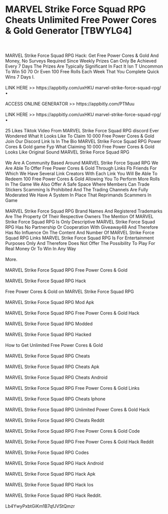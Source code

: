 # MARVEL Strike Force Squad RPG Cheats Unlimited Free Power Cores & Gold Generator [TBWYLG4]
<br>
<br>MARVEL Strike Force Squad RPG Hack: Get Free Power Cores & Gold And Money, No Surveys Required Since Weekly Prizes Can Only Be Achieved Every 7 Days The Prizes Are Typically Significant In Fact It Isn T Uncommon To Win 50 70 Or Even 100 Free Rolls Each Week That You Complete Quick Wins 7 Days I.
<br>
<br>LINK HERE >> https://appbitly.com/uxHKU
marvel-strike-force-squad-rpg/  •
<br>
<br>ACCESS ONLINE GENERATOR >> https://appbitly.com/PTMuu

<br>
<br>LINK HERE >> https://appbitly.com/uxHKU
marvel-strike-force-squad-rpg/ •
<br>
<br>25 Likes Tiktok Video From MARVEL Strike Force Squad RPG discord Ever Wondered What It Looks Like To Claim 10 000 Free Power Cores & Gold Join Our Discord Link Is In The Bio MARVEL Strike Force Squad RPG Power Cores & Gold game Fyp What Claiming 10 000 Free Power Cores & Gold Looks Like Original Sound MARVEL Strike Force Squad RPG
<br>
<br>We Are A Community Based Around MARVEL Strike Force Squad RPG We Are Able To Offer Free Power Cores & Gold Through Links Fb Friends For Which We Have Several Link Creators With Each Link You Will Be Able To Redeem 100 Free Power Cores & Gold Allowing You To Perform More Rolls In The Game We Also Offer A Safe Space Where Members Can Trade Stickers Scamming Is Prohibited And The Trading Channels Are Fully Moderated We Have A System In Place That Reprimands Scammers In Game
<br>
<br>MARVEL Strike Force Squad RPG Brand Names And Registered Trademarks Are The Property Of Their Respective Owners The Mention Of MARVEL Strike Force Squad RPG Is Only Descriptive MARVEL Strike Force Squad RPG Has No Partnership Or Cooperation With Giveaway48 And Therefore Has No Influence On The Content And Number Of MARVEL Strike Force Squad RPG Links MARVEL Strike Force Squad RPG Is For Entertainment Purposes Only And Therefore Does Not Offer The Possibility To Play For Real Money Or To Win In Any Way
<br>
<br>More.
<br>
<br>MARVEL Strike Force Squad RPG Free Power Cores & Gold
<br>
<br>MARVEL Strike Force Squad RPG Hack
<br>
<br>Free Power Cores & Gold on MARVEL Strike Force Squad RPG
<br>
<br>MARVEL Strike Force Squad RPG Mod Apk
<br>
<br>MARVEL Strike Force Squad RPG Free Power Cores & Gold Hack
<br>
<br>MARVEL Strike Force Squad RPG Modded
<br>
<br>MARVEL Strike Force Squad RPG Hacked
<br>
<br>How to Get Unlimited Free Power Cores & Gold
<br>
<br>MARVEL Strike Force Squad RPG Cheats
<br>
<br>MARVEL Strike Force Squad RPG Cheats Apk
<br>
<br>MARVEL Strike Force Squad RPG Cheats Android
<br>
<br>MARVEL Strike Force Squad RPG Free Power Cores & Gold Links
<br>
<br>MARVEL Strike Force Squad RPG Cheats Iphone
<br>
<br>MARVEL Strike Force Squad RPG Unlimited Power Cores & Gold Hack
<br>
<br>MARVEL Strike Force Squad RPG Cheats Reddit
<br>
<br>MARVEL Strike Force Squad RPG Free Power Cores & Gold Code
<br>
<br>MARVEL Strike Force Squad RPG Free Power Cores & Gold Hack Reddit
<br>
<br>MARVEL Strike Force Squad RPG Codes
<br>
<br>MARVEL Strike Force Squad RPG Hack Android
<br>
<br>MARVEL Strike Force Squad RPG Hack Apk
<br>
<br>MARVEL Strike Force Squad RPG Hack Ios
<br>
<br>MARVEL Strike Force Squad RPG Hack Reddit.
<br>
<br>Lb4YwyPxbtGiKm1B7qfJVStQmzr

